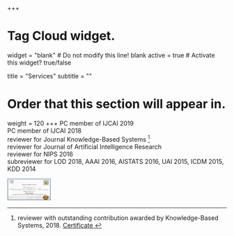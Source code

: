 +++

# Tag Cloud widget.
widget = "blank"  # Do not modify this line! blank
active = true  # Activate this widget? true/false

title = "Services"
subtitle = ""

# Order that this section will appear in.
weight = 120
+++
PC member of IJCAI 2019 <br />
PC member of IJCAI 2018 <br />
reviewer for Journal Knowledge-Based Systems  [^1] <br />
reviewer for Journal of Artificial Intelligence Research <br />
reviewer for NIPS 2016 <br />
subreviewer for LOD 2018,  AAAI 2016, AISTATS 2016, UAI 2015, ICDM 2015, KDD 2014 <br />

[^1]: reviewer with outstanding contribution awarded by Knowledge-Based Systems, 2018. <a href="https://github.com/syang16/academic-kickstart/blob/master/static/img/certificate.jpg"> Certificate </a> 

<img src="certificate.jpg" width="100" height="50">
